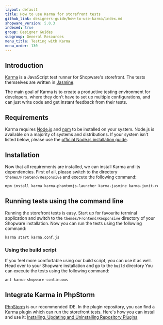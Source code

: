 ```yaml
---
layout: default
title: How to use Karma for storefront tests
github_link: designers-guide/how-to-use-karma/index.md
shopware_version: 5.0.3
indexed: true
group: Designer Guides
subgroup: General Resources
menu_title: Testing with Karma
menu_order: 130
---
```


<div class="toc-list"></div>

## Introduction
[Karma](http://karma-runner.github.io/) is a JavaScript test runner for Shopware's storefront. The tests themselves are written in [Jasmine](http://jasmine.github.io/).

The main goal of Karma is to create a productive testing environment for developers, where they don't have to set up multiple configurations, and can just write code and get instant feedback from their tests.

## Requirements 
Karma requires [Node.js](https://nodejs.org/) and [npm](https://www.npmjs.com/) to be installed on your system. Node.js is available on a majority of systems and distributions. If your system isn't listed below, please use the [official Node.js installation guide](https://github.com/nodesource/distributions).

## Installation
Now that all requirements are installed, we can install Karma and its dependencies. First of all, please switch to the directory ```themes/Frontend/Responsive``` and execute the following command:

```bash
npm install karma karma-phantomjs-launcher karma-jasmine karma-junit-reporter
```

## Running tests using the command line
Running the storefront tests is easy. Start up for favourite terminal application and switch to the `themes/Frontend/Responsive` directory of your Shopware installation. Now you can run the tests using the following command:

```bash
karma start karma.conf.js
```

### Using the build script
If you feel more comfortable using our build script, you can use it as well. Head over to your Shopware installation and go to the `build` directory  You can execute the tests using the following command:

```bash
ant karma-shopware-continuous
```

## Integrate Karma in PhpStorm
[PhpStorm](https://www.jetbrains.com/phpstorm/) is our recommended IDE. In the plugin repository, you can find a [Karma plugin](https://plugins.jetbrains.com/plugin/7287?pr=) which can run the storefront tests. Here's how you can install and use it: [Installing, Updating and Uninstalling Repository Plugins](https://www.jetbrains.com/phpstorm/help/installing-updating-and-uninstalling-repository-plugins.html)